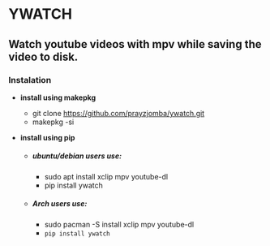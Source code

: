 
# YWATCH
## Watch youtube videos with mpv while saving the video to disk.

### Instalation

* **install using makepkg**
  * git clone https://github.com/prayzjomba/ywatch.git
  * makepkg -si

* **install using pip**

  * ##### ubuntu/debian users use:

    * sudo apt install xclip mpv youtube-dl
    * pip install ywatch

  * ##### Arch users use:

    * sudo pacman -S install xclip mpv youtube-dl
    * `pip install ywatch`







